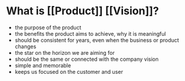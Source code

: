 # What is [[Product]] [[Vision]]?
- the purpose of the product
- the benefits the product aims to achieve, why it is meaningful
- should be consistent for years, even when the business or product changes
- the star on the horizon we are aiming for
- should be the same or connected with the company vision
- simple and memorable
- keeps us focused on the customer and user